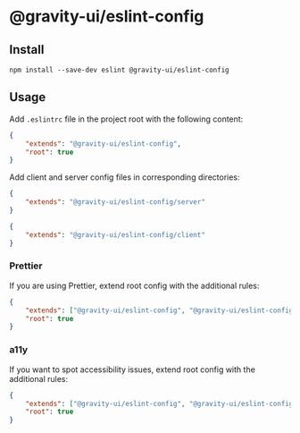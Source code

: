 # @gravity-ui/eslint-config

## Install
```
npm install --save-dev eslint @gravity-ui/eslint-config
```

## Usage
Add `.eslintrc` file in the project root with the following content:

```json
{
    "extends": "@gravity-ui/eslint-config",
    "root": true
}
```

Add client and server config files in corresponding directories:

```json
{
    "extends": "@gravity-ui/eslint-config/server"
}
```

```json
{
    "extends": "@gravity-ui/eslint-config/client"
}
```

### Prettier
If you are using Prettier, extend root config with the additional rules:

```json
{
    "extends": ["@gravity-ui/eslint-config", "@gravity-ui/eslint-config/prettier"],
    "root": true
}
```

### a11y
If you want to spot accessibility issues, extend root config with the additional rules:

```json
{
    "extends": ["@gravity-ui/eslint-config", "@gravity-ui/eslint-config/a11y"],
    "root": true
}
```
